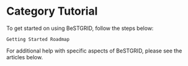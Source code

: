 # Category Tutorial

To get started on  using BeSTGRID, follow the steps below:

`Getting Started Roadmap`

For additional help with specific aspects of BeSTGRID, please see the articles below.
